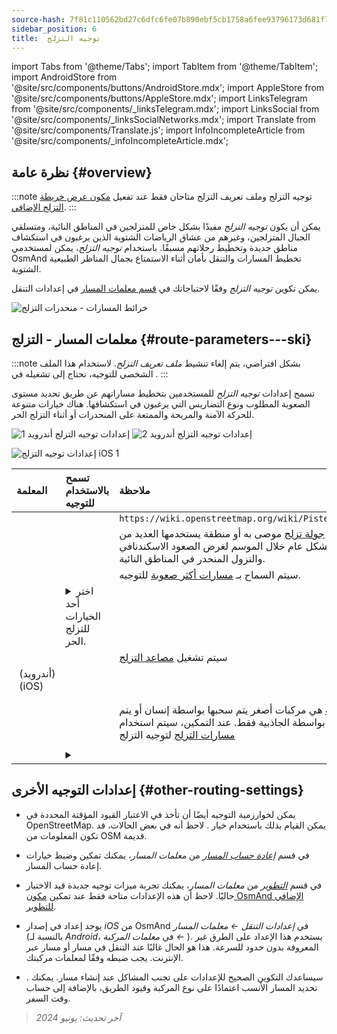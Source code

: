 ```yaml
---
source-hash: 7f81c110562bd27c6dfc6fe07b890ebf5cb1758a6fee93796173d681f752db77
sidebar_position: 6
title:  توجيه التزلج
---
```

import Tabs from '@theme/Tabs';
import TabItem from '@theme/TabItem';
import AndroidStore from '@site/src/components/buttons/AndroidStore.mdx';
import AppleStore from '@site/src/components/buttons/AppleStore.mdx';
import LinksTelegram from '@site/src/components/_linksTelegram.mdx';
import LinksSocial from '@site/src/components/_linksSocialNetworks.mdx';
import Translate from '@site/src/components/Translate.js';
import InfoIncompleteArticle from '@site/src/components/_infoIncompleteArticle.mdx';



## نظرة عامة {#overview}

:::note
توجيه التزلج وملف تعريف التزلج متاحان فقط عند تفعيل [مكون عرض خريطة التزلج الإضافي](../../plugins/ski-maps.md).
:::

يمكن أن يكون *توجيه التزلج* مفيدًا بشكل خاص للمتزلجين في المناطق النائية، ومتسلقي الجبال المتزلجين، وغيرهم من عشاق الرياضات الشتوية الذين يرغبون في استكشاف مناطق جديدة وتخطيط رحلاتهم مسبقًا. باستخدام *توجيه التزلج*، يمكن لمستخدمي OsmAnd تخطيط المسارات والتنقل بأمان أثناء الاستمتاع بجمال المناظر الطبيعية الشتوية.

يمكن تكوين *توجيه التزلج* وفقًا لاحتياجاتك في [قسم معلمات المسار](../guidance/navigation-settings.md#route-parameters) في إعدادات التنقل.

![خرائط المسارات - منحدرات التزلج](@site/static/img/navigation/routing/ski_routing_overview.png)


## معلمات المسار - التزلج {#route-parameters---ski}

:::note
بشكل افتراضي، يتم إلغاء تنشيط *ملف تعريف التزلج*. لاستخدام هذا الملف الشخصي للتوجيه، تحتاج إلى تشغيله في *<Translate android="true" ids="shared_string_menu,shared_string_settings,application_profiles"/>*.
:::

تسمح إعدادات *توجيه التزلج* للمستخدمين بتخطيط مساراتهم عن طريق تحديد مستوى الصعوبة المطلوب ونوع التضاريس التي يرغبون في استكشافها. هناك خيارات متنوعة للحركة الآمنة والمريحة والممتعة على المنحدرات أو أثناء التزلج الحر.

<Tabs groupId="operating-systems" queryString="operating-systems">

<TabItem value="android" label="أندرويد">

![إعدادات توجيه التزلج أندرويد 1](@site/static/img/navigation/routing/skiing_routing_1_andr.png) ![إعدادات توجيه التزلج أندرويد 2](@site/static/img/navigation/routing/skiing_routing_2_andr.png)

</TabItem>

<TabItem value="ios" label="iOS">

![إعدادات توجيه التزلج iOS 1](@site/static/img/navigation/routing/skiing_routing_ios_1.png)

</TabItem>

</Tabs>

| المعلمة | تسمح بالاستخدام للتوجيه | ملاحظة |
|:------------|:---------------|:---------------|
|*<Translate android="true" ids="routing_attr_allow_skating_only_name"/>* | <Translate android="true" ids="routing_attr_allow_skating_only_description"/> | `https://wiki.openstreetmap.org/wiki/Piste_Maps#Type` |
|*<Translate android="true" ids="app_mode_ski_touring"/>* | <Translate android="true" ids="routing_attr_piste_type_skitour_description"/> | مسار [جولة تزلج](https://wiki.openstreetmap.org/wiki/Piste_Maps#Type) موصى به أو منطقة يستخدمها العديد من المتزلجين بشكل عام خلال الموسم لغرض الصعود الاسكندنافي والنزول المنحدر في المناطق النائية. |
|*<Translate android="true" ids="routing_attr_allow_advanced_name"/>* | <Translate android="true" ids="routing_attr_allow_advanced_description"/> | سيتم السماح بـ [مسارات أكثر صعوبة](https://wiki.openstreetmap.org/wiki/Piste_Maps#Difficulty) للتوجيه. |
|*<Translate android="true" ids="routing_attr_freeride_policy_name"/>* | <details><summary> اختر أحد الخيارات للتزلج الحر. </summary>![خارج المسار أندرويد](@site/static/img/navigation/routing/offpiste_android.png) </details> | |
|*<Translate android="true" ids="routing_attr_piste_type_downhill_name"/>* | <Translate android="true" ids="routing_attr_piste_type_downhill_description"/> | سيتم تشغيل [مصاعد التزلج](https://wiki.openstreetmap.org/wiki/Piste_Maps#Ski_lifts) |
|*<Translate android="true" ids="routing_attr_piste_type_nordic_name"/>*&nbsp;(أندرويد) *<Translate ios="true" ids="routeInfo_piste_type_name"/>*&nbsp;(iOS) | <Translate android="true" ids="routing_attr_piste_type_nordic_description"/>| |
|*<Translate android="true" ids="routing_attr_allow_classic_only_name"/>* | <Translate android="true" ids="routing_attr_allow_classic_only_description"/>| |
|*<Translate android="true" ids="routing_attr_allow_expert_name"/>* | <Translate android="true" ids="routing_attr_allow_expert_description"/>| |
|*<Translate android="true" ids="routing_attr_piste_type_sled_name"/>* | <Translate android="true" ids="routing_attr_piste_type_sled_description"/> | [الزلاجات](https://wiki.openstreetmap.org/wiki/Piste_Maps#Type) هي مركبات أصغر يتم سحبها بواسطة إنسان أو يتم دفعها بواسطة الجاذبية فقط. عند التمكين، سيتم استخدام [مسارات التزلج](https://wiki.openstreetmap.org/wiki/Piste_Maps#Type) لتوجيه التزلج |
|*<Translate android="true" ids="routing_attr_allow_intermediate_name"/>* | <Translate android="true" ids="routing_attr_allow_intermediate_description"/>| |
|*<Translate android="true" ids="routing_attr_difficulty_preference_name"/>* | <details><summary> <Translate android="true" ids="routing_attr_difficulty_preference_description"/> </summary>![خارج المسار أندرويد](@site/static/img/navigation/routing/offpiste_android.png) </details> | |


## إعدادات التوجيه الأخرى {#other-routing-settings}

- يمكن لخوارزمية التوجيه أيضًا أن تأخذ في الاعتبار القيود المؤقتة المحددة في OpenStreetMap. يمكن القيام بذلك باستخدام خيار *[<Translate android="true" ids="temporary_conditional_routing"/>](../routing/osmand-routing.md#consider-temporary-limitations)*. لاحظ أنه في بعض الحالات، قد تكون المعلومات من OSM قديمة.

- في قسم [*إعادة حساب المسار*](../../navigation/guidance/navigation-settings.md#recalculate-route) من *معلمات المسار*، يمكنك تمكين وضبط خيارات إعادة حساب المسار.

- في قسم [*التطوير*](../guidance/navigation-settings.md#development-settings) من *معلمات المسار*، يمكنك تجربة ميزات توجيه جديدة قيد الاختبار حاليًا. لاحظ أن هذه الإعدادات متاحة فقط عند تمكين [مكون OsmAnd الإضافي للتطوير](../../plugins/development.md).

- يوجد إعداد *[<Translate ios="true" ids="road_speeds"/>](../guidance/navigation-settings.md#road-speeds)* في إصدار *iOS* من OsmAnd في *إعدادات التنقل ← معلمات المسار* (بالنسبة لـ *Android*، في *معلمات المركبة ← [<Translate android="true" ids="default_speed_setting_title"/>](../guidance/navigation-settings.md#default-speed--road-speeds)*). يستخدم هذا الإعداد على الطرق غير المعروفة بدون حدود للسرعة. هذا هو الحال غالبًا عند التنقل في مسار أو مسار عبر الإنترنت. يجب ضبطه وفقًا لمعلمات مركبتك.

- *[<Translate ios="true" ids="vehicle_parameters"/>](../guidance/navigation-settings.md#vehicle-parameters)*. سيساعدك التكوين الصحيح للإعدادات على تجنب المشاكل عند إنشاء مسار. يمكنك تحديد المسار الأنسب اعتمادًا على نوع المركبة وقيود الطريق، بالإضافة إلى حساب وقت السفر.

> *آخر تحديث: يونيو 2024*